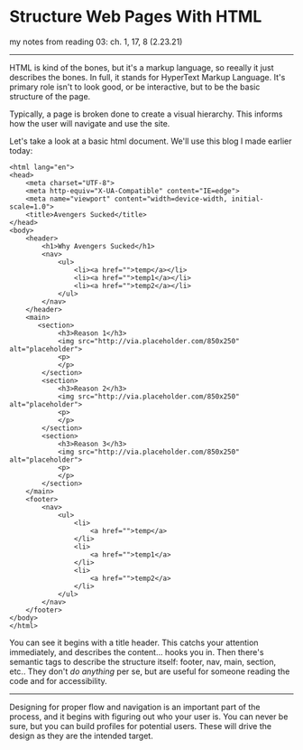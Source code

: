 # Structure Web Pages With HTML

my notes from reading 03: ch. 1, 17, 8 (2.23.21)

----

HTML is kind of the bones, but it's a markup language, so reeally it just describes the bones. In full, it stands for HyperText Markup Language. It's primary role isn't to look good, or be interactive, but to be the basic structure of the page.

Typically, a page is broken done to create a visual hierarchy. This informs how the user will navigate and use the site.

Let's take a look at a basic html document. We'll use this blog I made earlier today:

```
<html lang="en">
<head>
    <meta charset="UTF-8">
    <meta http-equiv="X-UA-Compatible" content="IE=edge">
    <meta name="viewport" content="width=device-width, initial-scale=1.0">
    <title>Avengers Sucked</title>
</head>
<body>
    <header>
        <h1>Why Avengers Sucked</h1>
        <nav>
            <ul>
                <li><a href="">temp</a></li>
                <li><a href="">temp1</a></li>
                <li><a href="">temp2</a></li>
            </ul>
        </nav>
    </header>
    <main>
       <section>
            <h3>Reason 1</h3>
            <img src="http://via.placeholder.com/850x250" alt="placeholder">
            <p>
            </p>
        </section> 
        <section>
            <h3>Reason 2</h3>
            <img src="http://via.placeholder.com/850x250" alt="placeholder">
            <p>
            </p>
        </section>
        <section>
            <h3>Reason 3</h3>
            <img src="http://via.placeholder.com/850x250" alt="placeholder">
            <p>
            </p>
        </section>
    </main>
    <footer>
        <nav>
            <ul>
                <li>
                    <a href="">temp</a>
                </li>
                <li>
                    <a href="">temp1</a>
                </li>
                <li>
                    <a href="">temp2</a>
                </li>
            </ul>
        </nav>
    </footer>
</body>
</html>
```

You can see it begins with a title header. This catchs your attention immediately, and describes the content... hooks you in. Then there's semantic tags to describe the structure itself: footer, nav, main, section, etc.. They don't *do anything* per se, but are useful for someone reading the code and for accessibility.

----

Designing for proper flow and navigation is an important part of the process, and it begins with figuring out who your user is. You can never be sure, but you can build profiles for potential users. These will drive the design as they are the intended target.